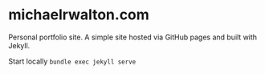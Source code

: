 # michaelrwalton.com

Personal portfolio site. A simple site hosted via GitHub pages and built with Jekyll.

Start locally `bundle exec jekyll serve`